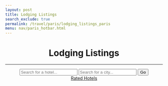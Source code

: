 ```yaml
---
layout: post
title: Lodging Listings
search_exclude: true
permalink: /travel/paris/lodging_listings_paris
menu: nav/paris_hotbar.html
---
```


<head>
  <link rel="stylesheet" href="../../assets/css/travel/lodging.css" />
</head>

<body id="body">
  <div class="container">
    <main class="main-content" id="main-content">
      <header>
        <h1>Lodging Listings</h1>
        <hr />
        <div class="search-bar">
          <input
            type="text"
            id="destination"
            placeholder="Search for a hotel..."
          />
          <input type="text" id="place" placeholder="Search for a city..." />
          <button id="goButton">Go</button>
        </div>
        <a href="{{ site.baseurl }}/travel/paris/lodging_reviews_paris">Rated Hotels</a>
      </header>
    </main>
  </div>
</body>


<script type="module">
import { pythonURI, fetchOptions } from '{{ site.baseurl }}/assets/js/api/config.js';

document.addEventListener("DOMContentLoaded", (event) => {
  const goButton = document.getElementById("goButton");
  goButton.addEventListener("click", FindHotels);
});

async function FindHotels() {
  var destination = document
    .getElementById("destination")
    .value.trim()
    .replace(/\s+/g, "+");
  var place = document
    .getElementById("place")
    .value.trim()
    .replace(/\s+/g, "+");
  const url = `https://nominatim.openstreetmap.org/search?q=${destination},${place}&format=json&addressdetails=`;
  try {
    const response = await fetch(url, {
      headers: {
        "User-Agent": "MyHotelApp/1.0 (contact@example.com)",
      },
    });

    if (!response.ok) {
      throw new Error(`HTTP error! Status: ${response.status}`);
    }
    const data = await response.json();
    console.log(data)
    const body = document.getElementById("main-content");
    data.forEach((index) => {

      const card = document.createElement("div");
      card.className = "card";

      const hotelTitle = index['display_name'].split(', ')[0]
      const cityTitle = index['address']['city']
      const countryTitle = index['address']['country']

      const hotelElement = document.createElement("h2");
      hotelElement.textContent = hotelTitle;
      card.appendChild(hotelElement);
      
      const locationElement = document.createElement("p");
      locationElement.textContent = `${cityTitle}, ${countryTitle}`;
      card.append(locationElement);

      const starsContainer = document.createElement("div");
      starsContainer.className = "stars-container";
      let selectedRating = 5;

      for (let i = 1; i <= 5; i++) {
          const star = document.createElement("span");
          star.className = "star";
          star.textContent = "★";
          star.dataset.value = i;
          star.onclick = () => {
              selectedRating = i;
              updateStars(starsContainer, selectedRating);
          };
          starsContainer.appendChild(star);
      }

      updateStars(starsContainer, selectedRating);

      card.appendChild(starsContainer);
  
      const saveButton = document.createElement("button");
      saveButton.className = "save-button";
      saveButton.textContent = "Add review";
      saveButton.onclick = () => {
        postHotelData(hotelTitle, cityTitle, countryTitle, selectedRating);
        saveButton.textContent = "Review added!";
      };
      card.appendChild(saveButton);

      body.appendChild(card);
    });
  } catch (error) {
    console.error("Error fetching data:", error);
  }
}

function updateStars(container, rating) {
    const stars = container.querySelectorAll(".star");
    stars.forEach((star, index) => {
        if (index < rating) {
            star.style.color = "gold";
        } else {
            star.style.color = "gray";
        }
    });
}

async function postHotelData(hotelTitle, cityTitle, countryTitle, rating) {

  const note = prompt("Add a note about this hotel:");

  const postData = {
    hotel: hotelTitle,
    city: cityTitle,
    country: countryTitle,
    rating: rating,
    note: note
  };

  try {
    const response = await fetch(`${pythonURI}/api/hotel`, {
      ...fetchOptions,
      method: 'POST',
      body: JSON.stringify(postData)
    });

    if (!response.ok) {
      throw new Error(`HTTP error! Status: ${response.status}`);
    }

    const data = await response.json();
    console.log('Post response:', data);
  } catch (error) {
    console.error("Error posting data:", error);
  }
}

</script>
